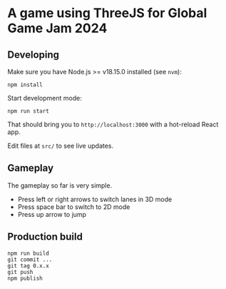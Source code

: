 # A game using ThreeJS for Global Game Jam 2024

## Developing

Make sure you have Node.js >= v18.15.0 installed (see `nvm`):

    npm install

Start development mode:

    npm run start

That should bring you to `http://localhost:3000` with a hot-reload React app.

Edit files at `src/` to see live updates.

## Gameplay

The gameplay so far is very simple.
- Press left or right arrows to switch lanes in 3D mode
- Press space bar to switch to 2D mode
- Press up arrow to jump

## Production build

    npm run build
    git commit ...
    git tag 0.x.x
    git push
    npm publish
